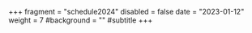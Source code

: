 +++
fragment = "schedule2024"
disabled = false
date = "2023-01-12"
weight = 7
#background = ""
#subtitle 
+++